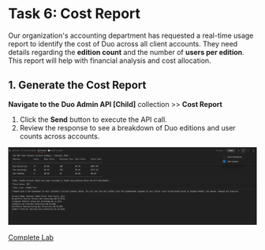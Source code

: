 # Task 6: Cost Report  

Our organization's accounting department has requested a real-time usage report to identify the cost of Duo across all client accounts. They need details regarding the **edition count** and the number of **users per edition**. This report will help with financial analysis and cost allocation.  


## **1. Generate the Cost Report**  
**Navigate to the** **Duo Admin API [Child]** collection >> **Cost Report**  

1. Click the **Send** button to execute the API call.  
2. Review the response to see a breakdown of Duo editions and user counts across accounts.

![Alt Text](imgages/cost_report.png)

[Complete Lab](https://github.com/it-jonjon/clemea2025-devwks-2039/blob/main/README.md#thank-you-for-participating)  
